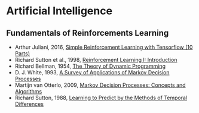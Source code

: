 # Artificial Intelligence

## Fundamentals of Reinforcements Learning

- Arthur Juliani, 2016, [Simple Reinforcement Learning with Tensorflow (10 Parts)](https://medium.com/emergent-future/simple-reinforcement-learning-with-tensorflow-part-0-q-learning-with-tables-and-neural-networks-d195264329d0)
- Richard Sutton et al., 1998, [Reinforcement Learning I: Introduction](http://citeseer.ist.psu.edu/viewdoc/summary?doi=10.1.1.32.7692)
- Richard Bellman, 1954, [The Theory of Dynamic Programming](https://www.rand.org/content/dam/rand/pubs/papers/2008/P550.pdf)
- D. J. White, 1993, [A Survey of Applications of Markov Decision Processes](http://www.cs.uml.edu/ecg/uploads/AIfall14/MDPApplications3.pdf)
- Martijn van Otterlo, 2009, [Markov Decision Processes: Concepts and Algorithms](https://pdfs.semanticscholar.org/968b/ab782e52faf0f7957ca0f38b9e9078454afe.pdf)
- Richard Sutton, 1988, [Learning to Predict by the Methods of Temporal Differences](https://link.springer.com/article/10.1007/BF00115009)